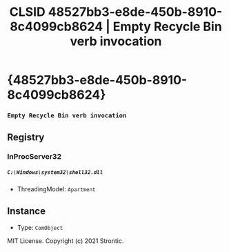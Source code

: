 ﻿---
title: "CLSID 48527bb3-e8de-450b-8910-8c4099cb8624 | Empty Recycle Bin verb invocation"
excerpt: What is COM-Object CLSID 48527bb3-e8de-450b-8910-8c4099cb8624?
---

# {48527bb3-e8de-450b-8910-8c4099cb8624}

### `Empty Recycle Bin verb invocation`

## Registry


### InProcServer32

##### `C:\Windows\system32\shell32.dll`
* ThreadingModel: `Apartment`

## Instance

* Type: `ComObject`

MIT License. Copyright (c) 2021 Strontic.


